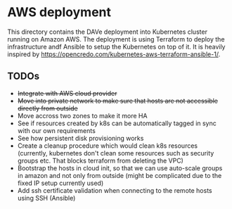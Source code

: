 # AWS deployment

This directory contains the DAVe deployment into Kubernetes cluster running on Amazon AWS. The deployment is using Terraform to deploy the infrastructure andf Ansible to setup the Kubernetes on top of it. It is heavily inspired by https://opencredo.com/kubernetes-aws-terraform-ansible-1/.

## TODOs

* ~~Integrate with AWS cloud provider~~
* ~~Move into private network to make sure that hosts are not accessible directly from outside~~
* Move accross two zones to make it more HA
* See if resources created by k8s can be automatically tagged in sync with our own requirements
* See how persistent disk provisioning works
* Create a cleanup procedure which would clean k8s resources (currently, kubernetes don't clean some resources such as security groups etc. That blocks terraform from deleting the VPC)
* Bootstrap the hosts in cloud init, so that we can use auto-scale groups in amazon and not only from outside (might be complicated due to the fixed IP setup currently used)
* Add ssh certificate validation when connecting to the remote hosts using SSH (Ansible)
